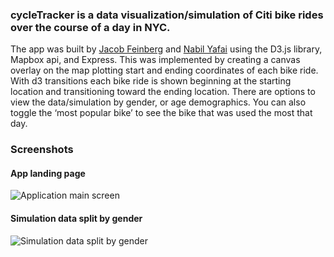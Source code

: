 ### cycleTracker is a data visualization/simulation of Citi bike rides over the course of a day in NYC. 

The app was built by [Jacob Feinberg](https://github.com/JTFeinberg) and [Nabil Yafai](https://github.com/Na-Ya) using the D3.js library, Mapbox api, and Express. This was implemented by creating a canvas overlay on the map plotting start and ending coordinates of each bike ride. With d3 transitions each bike ride is shown beginning at the starting location and transitioning toward the ending location. There are options to view the data/simulation by gender, or age demographics. You can also toggle the ‘most popular bike’ to see the bike that was used the most that day.


### Screenshots

#### App landing page
![Application main screen](https://i.imgur.com/c1CqMfH.png)

#### Simulation data split by gender
![Simulation data split by gender](https://i.imgur.com/hw8abKZ.png)
